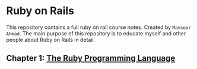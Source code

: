 # Ruby on Rails

This repository contains a full ruby on rail course notes. 
Created by `Mansoor Ahmad`. The main purpose of this repository is to educate myself and other people about Ruby on Rails in detail.

## Chapter 1: [The Ruby Programming Language](Chapters/Chapter-1/README.chapter1.md)
